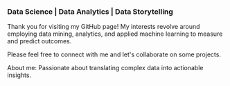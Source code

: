 ###                                                         Data Science | Data Analytics | Data Storytelling

Thank you for visiting my GitHub page! My interests revolve around employing data mining, analytics, and applied machine learning to measure and predict outcomes. 

Please feel free to connect with me and let's collaborate on some projects.

About me: Passionate about translating complex data into actionable insights.



<!--
**artwang31/artwang31** is a ✨ _special_ ✨ repository because its `README.md` (this file) appears on your GitHub profile.

Here are some ideas to get you started:

- 🔭 I’m currently working on ...
- 🌱 I’m currently learning ...
- 👯 I’m looking to collaborate on ...
- 🤔 I’m looking for help with ...
- 💬 Ask me about ...
- 📫 How to reach me: ...
- 😄 Pronouns: ...
- ⚡ Fun fact: ...
-->
